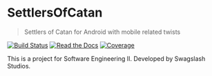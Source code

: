 # SettlersOfCatan 
> Settlers of Catan for Android with mobile related twists

[![Build Status](https://travis-ci.org/W3D3/SettlersOfCatan.svg?branch=master)](https://travis-ci.org/W3D3/SettlersOfCatan)
[![Read the Docs](https://img.shields.io/readthedocs/pip.svg)](http://docs.swagslash.io/index.html)
[![Coverage](https://codecov.io/gh/W3D3/SettlersOfCatan/branch/master/graph/badge.svg)](https://codecov.io/gh/W3D3/SettlersOfCatan)

This is a project for Software Engineering II.
Developed by Swagslash Studios.
